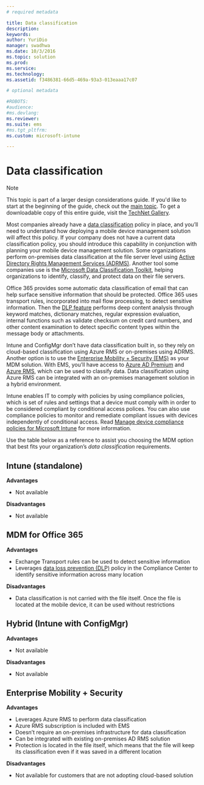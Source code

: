 ```yaml
---
# required metadata

title: Data classification
description:
keywords:
author: YuriDio
manager: swadhwa
ms.date: 10/3/2016
ms.topic: solution
ms.prod:
ms.service: 
ms.technology:
ms.assetid: f3486381-66d5-469a-93a3-013eaaa17c07

# optional metadata

#ROBOTS:
#audience:
#ms.devlang:
ms.reviewer: 
ms.suite: ems
#ms.tgt_pltfrm:
ms.custom: microsoft-intune

---
```


# Data classification

>[!NOTE]
>This topic is part of a larger design considerations guide. If you'd like to start at the beginning of the guide, check out the [main topic](mdm-design-considerations-guide.md). To get a downloadable copy of this entire guide, visit the [TechNet Gallery](https://gallery.technet.microsoft.com/Mobile-Device-Management-7d401582).

Most companies already have a [data classification](http://blogs.microsoft.com/cybertrust/2014/01/28/the-importance-of-data-classification/) policy in place, and you’ll need to understand how deploying a mobile device management solution will affect this policy. If your company does not have a current data classification policy, you should introduce this capability in conjunction with planning your mobile device management solution. Some organizations perform on-premises data classification at the file server level using [Active Directory Rights Management Services (ADRMS)](https://technet.microsoft.com/windowsserver/dd448611.aspx). Another tool some companies use is the [Microsoft Data Classification Toolkit](http://www.microsoft.com/download/details.aspx?id=27123), helping organizations to identify, classify, and protect data on their file servers. 

Office 365 provides some automatic data classification of email that can help surface sensitive information that should be protected. Office 365 uses transport rules, incorporated into mail flow processing, to detect sensitive information. Then the [DLP feature](http://blogs.office.com/2013/10/28/office-365-compliance-controls-data-loss-prevention/) performs deep content analysis through keyword matches, dictionary matches, regular expression evaluation, internal functions such as validate checksum on credit card numbers, and other content examination to detect specific content types within the message body or attachments. 

Intune and ConfigMgr don’t have data classification built in, so they rely on cloud-based classification using Azure RMS or on-premises using ADRMS. Another option is to use the [Enterprise Mobility + Security (EMS)](http://www.microsoft.com/server-cloud/enterprise-mobility/overview.aspx) as your MDM solution. With EMS, you’ll have access to [Azure AD Premium](https://msdn.microsoft.com/library/azure/dn532272.aspx) and [Azure RMS](https://technet.microsoft.com/library/jj585026.aspx), which can be used to classify data. Data classification using Azure RMS can be integrated with an on-premises management solution in a hybrid environment. 

Intune enables IT to comply with policies by using compliance policies, which is set of rules and settings that a device must comply with in order to be considered compliant by conditional access polices. You can also use compliance policies to monitor and remediate compliant issues with devices independently of conditional access. Read [Manage device compliance policies for Microsoft Intune](/intune/deploy-use/introduction-to-device-compliance-policies-in-microsoft-intune) for more information.

Use the table below as a reference to assist you choosing the MDM option that best fits your organization’s *data classification* requirements.

## Intune (standalone)

**Advantages**

- Not available

**Disadvantages**

- Not available

## MDM for Office 365

**Advantages**

- Exchange Transport rules can be used to detect sensitive information
- Leverages [data loss prevention (DLP)](https://technet.microsoft.com/library/ms.o365.cc.DLPLandingPage.aspx) policy in the Compliance Center to identify sensitive information across many location

**Disadvantages**

- Data classification is not carried with the file itself. Once the file is located at the mobile device, it can be used without restrictions

## Hybrid (Intune with ConfigMgr)

**Advantages**

- Not available

**Disadvantages**

- Not available

## Enterprise Mobility + Security

**Advantages**

- Leverages Azure RMS to perform data classification
- Azure RMS subscription is included with EMS
- Doesn’t require an on-premises infrastructure for data classification
- Can be integrated with existing on-premises AD RMS solution
- Protection is located in the file itself, which means that the file will keep its classification even if it was saved in a different location

**Disadvantages**

- Not available for customers that are not adopting cloud-based solution

